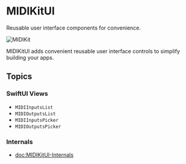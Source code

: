 # MIDIKitUI

Reusable user interface components for convenience.

![MIDIKit](midikit-banner.png)

MIDIKitUI adds convenient reusable user interface controls to simplify building your apps.

## Topics

### SwiftUI Views

- ``MIDIInputsList``
- ``MIDIOutputsList``
- ``MIDIInputsPicker``
- ``MIDIOutputsPicker``

### Internals

- <doc:MIDIKitUI-Internals>